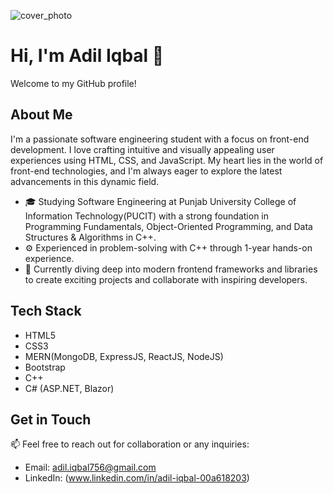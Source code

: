 ![cover_photo](https://github.com/4di11qba1/4di11qba1/assets/49879920/e3301ccd-afe2-4986-944d-66374dd0e4e6)


# Hi, I'm Adil Iqbal 👋

Welcome to my GitHub profile!

## About Me

I'm a passionate software engineering student with a focus on front-end development. I love crafting intuitive and visually appealing user experiences using HTML, CSS, and JavaScript. My heart lies in the world of front-end technologies, and I'm always eager to explore the latest advancements in this dynamic field.

- 🎓 Studying Software Engineering at Punjab University College of Information Technology(PUCIT) with a strong foundation in Programming Fundamentals, Object-Oriented Programming, and Data Structures & Algorithms in C++.
- ⚙️ Experienced in problem-solving with C++ through 1-year hands-on experience.
- 🌱 Currently diving deep into modern frontend frameworks and libraries to create exciting projects and collaborate with inspiring developers.

## Tech Stack

- HTML5
- CSS3
- MERN(MongoDB, ExpressJS, ReactJS, NodeJS)
- Bootstrap
- C++
- C# (ASP.NET, Blazor)

## Get in Touch

📫 Feel free to reach out for collaboration or any inquiries:
- Email: adil.iqbal756@gmail.com
- LinkedIn: (www.linkedin.com/in/adil-iqbal-00a618203)
